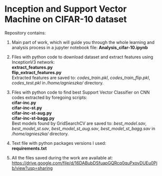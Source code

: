 # Inception and Support Vector Machine on CIFAR-10 dataset




Repository contains:

1. Main part of work, which will guide you through the whole learning and analysis process in a jupyter notebook file:   **Analysis_cifar-10.ipynb**  
   
2. Files with python code to download dataset and extract features using InceptionV3 network:   
**extract_features.py**  
**flip_extract_features.py**  
Extracted features are saved to: *codes_train.pkl*, *codes_train_flip.pkl*, *codes_test.pkl* in */home/agnieszka/* directory.

3. Files with python code to find best Support Vector Classifier on CNN codes extracted by foregoing scripts:  
**cifar-inc.py**  
**cifar-inc-st.py**  
**cifar-inc-st-aug.py**  
**cifar-inc-st-bagg.py**  
Best models found by GridSearchCV are saved to: *best_model.sav*, *best_model_st.sav*, *best_model_st_aug.sav*, *best_model_st_bagg.sav* in */home/agnieszka/* directory.
    
4. Text file with python packages versions I used:  
**requirements.txt**

5. All the files saved during the work are available at:  
https://drive.google.com/file/d/16DABubDSfuapGQRcq0quPxovDUEu0Pjb/view?usp=sharing